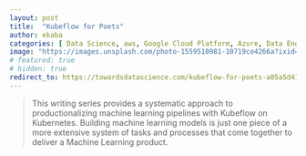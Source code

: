 ```yaml
---
layout: post
title:  "Kubeflow for Poets"
author: ekaba
categories: [ Data Science, aws, Google Cloud Platform, Azure, Data Engineering, Software Engineering ]
image: "https://images.unsplash.com/photo-1559510981-10719ce4266a?ixid=MXwxMjA3fDB8MHxwaG90by1wYWdlfHx8fGVufDB8fHw%3D&ixlib=rb-1.2.1&auto=format&fit=crop&w=1950&q=80"
# featured: true
# hidden: true
redirect_to: https://towardsdatascience.com/kubeflow-for-poets-a05a5d4158ce
---
```

> This writing series provides a systematic approach to productionalizing machine learning pipelines with Kubeflow on Kubernetes. Building machine learning models is just one piece of a more extensive system of tasks and processes that come together to deliver a Machine Learning product.